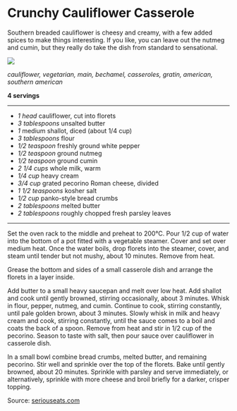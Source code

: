 # Crunchy Cauliflower Casserole

Southern breaded cauliflower is cheesy and creamy, with a few added spices to make things interesting. If you like, you can leave out the nutmeg and cumin, but they really do take the dish from standard to sensational.

![](https://www.seriouseats.com/recipes/images/2013/07/20130703-258629-southern-breaded-cauliflower-recipe.jpg)

*cauliflower, vegetarian, main, bechamel, casseroles, gratin, american, southern american*

**4 servings**

---

- *1 head* cauliflower, cut into florets
- *3 tablespoons* unsalted butter
- *1* medium shallot, diced (about 1/4 cup)
- *3 tablespoons* flour
- *1/2 teaspoon* freshly ground white pepper
- *1/2 teaspoon* ground nutmeg
- *1/2 teaspoon* ground cumin
- *2 1/4 cups* whole milk, warm
- *1/4 cup* heavy cream
- *3/4 cup* grated pecorino Roman cheese, divided
- *1 1/2 teaspoons* kosher salt
- *1/2 cup* panko-style bread crumbs
- *2 tablespoons* melted butter
- *2 tablespoons* roughly chopped fresh parsley leaves

---

Set the oven rack to the middle and preheat to 200°C. Pour 1/2 cup of water into the bottom of a pot fitted with a vegetable steamer. Cover and set over medium heat. Once the water boils, drop florets into the steamer, cover, and steam until tender but not mushy, about 10 minutes. Remove from heat.

Grease the bottom and sides of a small casserole dish and arrange the florets in a layer inside. 

Add butter to a small heavy saucepan and melt over low heat. Add shallot and cook until gently browned, stirring occasionally, about 3 minutes. Whisk in flour, pepper, nutmeg, and cumin. Continue to cook, stirring constantly, until pale golden brown, about 3 minutes. Slowly whisk in milk and heavy cream and cook, stirring constantly, until the sauce comes to a boil and coats the back of a spoon. Remove from heat and stir in 1/2 cup of the pecorino. Season to taste with salt, then pour sauce over cauliflower in casserole dish.

In a small bowl combine bread crumbs, melted butter, and remaining pecorino. Stir well and sprinkle over the top of the florets. Bake until gently browned, about 20 minutes. Sprinkle with parsley and serve immediately, or alternatively, sprinkle with more cheese and broil briefly for a darker, crisper topping.

Source: [seriouseats.com](https://www.seriouseats.com/recipes/2013/07/comfort-me-with-crunchy-cauliflower-casserole-recipe.html)